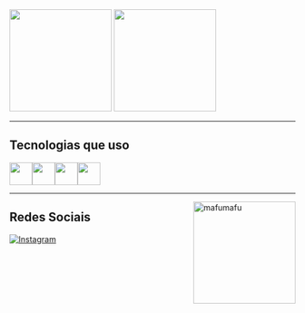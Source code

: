 <div>
    <img height="180em" src="https://github-readme-stats.vercel.app/api?username=LSkyl1ne&show_icons=true&theme=transparent"/>
    <img height="180em" src="https://github-readme-stats.vercel.app/api/top-langs/?username=LSkyl1ne&hide_progress=true&theme=transparent"/>
</div>

---

## Tecnologias que uso

<div style="display:flex">
          
<img width="40px" src="https://cdn.jsdelivr.net/gh/devicons/devicon/icons/python/python-original.svg" />
          
<img width="40px" src="https://cdn.jsdelivr.net/gh/devicons/devicon/icons/c/c-plain.svg" />

<img  width="40px" src="https://cdn.jsdelivr.net/gh/devicons/devicon/icons/arduino/arduino-original.svg" />          

<img width="40px" src="https://cdn.jsdelivr.net/gh/devicons/devicon/icons/cplusplus/cplusplus-plain.svg" />

</div>

---
<div>
    <img height="180cm" align="right" alt="mafumafu" src="https://media.tenor.com/oWgAV0WS7TsAAAAi/tongue-out-mafumafu.gif">
</div>

## Redes Sociais

[![Instagram](https://img.shields.io/badge/Instagram-E4405F?style=for-the-badge&logo=instagram&logoColor=white)](https://www.instagram.com/lucas1m_/)
